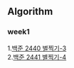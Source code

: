 ## Algorithm   
### week1
1.[백준 2440 별찍기-3](https://www.acmicpc.net/problem/2440)   
2.[백준 2441 별찍기-4](https://www.acmicpc.net/problem/2441)